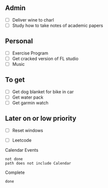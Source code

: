 ## Admin
- [ ] Deliver wine to charl
- [ ] Study how to take notes of academic papers
## Personal
- [ ] Exercise Program
- [ ] Get cracked version of FL studio
- [ ] Music
## To get
- [ ] Get dog blanket for bike in car
- [ ] Get water pack
- [ ] Get garmin watch
## Later on or low priority
- [ ] Reset windows
- [ ] Leetcode










Calendar Events

```tasks
not done
path does not include Calendar

```

Complete
```tasks
done
```
